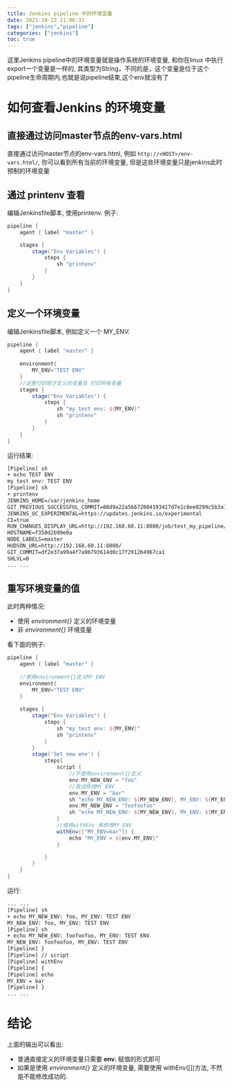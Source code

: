 ```yaml
---
title: Jenkins pipeline 中的环境变量
date: 2021-10-22 11:06:31
tags: ["jenkins","pipeline"]
categories: ["jenkins"]
toc: true
---
```

这里Jenkins pipeline中的环境变量就是操作系统的环境变量, 和你在linux 中执行export一个变量是一样的, 其类型为String，不同的是，这个变量是位于这个pipeline生命周期内,也就是说pipeline结束,这个env就没有了

# 如何查看Jenkins 的环境变量
## 直接通过访问master节点的env-vars.html 
直接通过访问master节点的env-vars.html, 例如 ```http://<HOST>/env-vars.html/```, 你可以看到所有当前的环境变量, 但是这些环境变量只是jenkins此时预制的环境变量
<!--more-->
## 通过 printenv 查看
编辑Jenkinsfile脚本, 使用printenv.
例子:
```groovy
pipeline {
    agent { label "master" }

    stages {
        stage("Env Variables") {
            steps {
                sh "printenv"
            }
        }
    }
}
```

## 定义一个环境变量
编辑Jenkinsfile脚本, 例如定义一个 MY_ENV:
```groovy
pipeline {
    agent { label "master" }
    
    environment{
        MY_ENV="TEST ENV"
    }
    //这里打印刚才定义的变量及 打印所有变量
    stages {
        stage("Env Variables") {
            steps {
                sh "my test env: ${MY_ENV}"
                sh "printenv"
            }
        }
    }
}
```
运行结果:
```html
[Pipeline] sh
+ echo TEST ENV
my test env: TEST ENV
[Pipeline] sh
+ printenv
JENKINS_HOME=/var/jenkins_home
GIT_PREVIOUS_SUCCESSFUL_COMMIT=08d9a22a56672004193417d7e1c0ee0299c5b3a1
JENKINS_UC_EXPERIMENTAL=https://updates.jenkins.io/experimental
CI=true
RUN_CHANGES_DISPLAY_URL=http://192.168.60.11:8080/job/test_my_pipeline/22/display/redirect?page=changes
HOSTNAME=f350d2b99e0a
NODE_LABELS=master
HUDSON_URL=http://192.168.60.11:8080/
GIT_COMMIT=df2e37a99a4f7a96793614d0c17f2912b4967ca1
SHLVL=0
... ...
```

## 重写环境变量的值

此时两种情况:
- 使用 _environment{}_ 定义的环境变量 
- 非 *environment{}* 环境变量

看下面的例子:
```groovy
pipeline {
    agent { label "master" }
    
    //使用environment{}定义MY_ENV
    environment{
        MY_ENV="TEST ENV"
    }
    
    stages {
        stage("Env Variables") {
            steps {
                sh "my test env: ${MY_ENV}"
                sh "printenv"
            }
        }
        stage('Set new env') {
            steps{
                script {
                    //不使用environment{}定义
                    env.MY_NEW_ENV = "foo"
                    //尝试修改MY_ENV
                    env.MY_ENV = "bar"
                    sh "echo MY_NEW_ENV: ${MY_NEW_ENV}, MY_ENV: ${MY_ENV}"
                    env.MY_NEW_ENV = "foofoofoo"
                    sh "echo MY_NEW_ENV: ${MY_NEW_ENV}, MY_ENV: ${MY_ENV}"
                }
                //使用withEnv 来修改MY_ENV
                withEnv(["MY_ENV=bar"]) { 
                    echo "MY_ENV = ${env.MY_ENV}" 
                }

            }
        }
    }
}
```
运行:
```html
... ...
[Pipeline] sh
+ echo MY_NEW_ENV: foo, MY_ENV: TEST ENV
MY_NEW_ENV: foo, MY_ENV: TEST ENV
[Pipeline] sh
+ echo MY_NEW_ENV: foofoofoo, MY_ENV: TEST ENV
MY_NEW_ENV: foofoofoo, MY_ENV: TEST ENV
[Pipeline] }
[Pipeline] // script
[Pipeline] withEnv
[Pipeline] {
[Pipeline] echo
MY_ENV = bar
[Pipeline] }
... ...
```

# 结论
上面的输出可以看出:

- 普通直接定义的环境变量只需要 **env.** 赋值的形式即可
- 如果是使用 _environment{}_ 定义的环境变量, 需要使用 withEnv([])方法, 不然是不能修改成功的.
